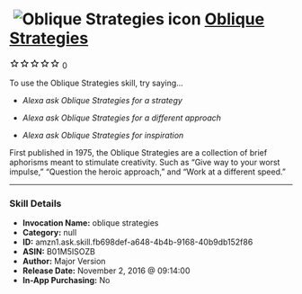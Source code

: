# &nbsp;<img src="skill_icon" alt="Oblique Strategies icon" width="36"> [Oblique Strategies](http://alexa.amazon.com/#skills/amzn1.ask.skill.fb698def-a648-4b4b-9168-40b9db152f86)
![0 stars](../../images/ic_star_border_black_18dp_1x.png)![0 stars](../../images/ic_star_border_black_18dp_1x.png)![0 stars](../../images/ic_star_border_black_18dp_1x.png)![0 stars](../../images/ic_star_border_black_18dp_1x.png)![0 stars](../../images/ic_star_border_black_18dp_1x.png) 0

To use the Oblique Strategies skill, try saying...

* *Alexa ask Oblique Strategies for a strategy*

* *Alexa ask Oblique Strategies for a different approach*

* *Alexa ask Oblique Strategies for inspiration*

First published in 1975, the Oblique Strategies are a collection of brief aphorisms meant to stimulate creativity. Such as “Give way to your worst impulse,” “Question the heroic approach,” and “Work at a different speed.”

***

### Skill Details

* **Invocation Name:** oblique strategies
* **Category:** null
* **ID:** amzn1.ask.skill.fb698def-a648-4b4b-9168-40b9db152f86
* **ASIN:** B01M5ISOZB
* **Author:** Major Version
* **Release Date:** November 2, 2016 @ 09:14:00
* **In-App Purchasing:** No
